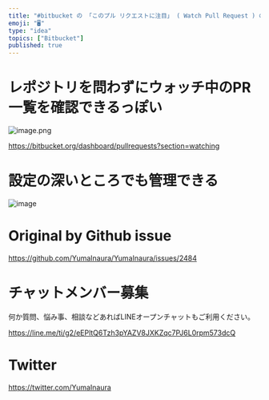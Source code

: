 ```yaml
---
title: "#bitbucket の 「このプル リクエストに注目」 ( Watch Pull Request ) の一覧は Dashboard > P"
emoji: "🖥"
type: "idea"
topics: ["Bitbucket"]
published: true
---
```


# レポジトリを問わずにウォッチ中のPR一覧を確認できるっぽい

![image.png](https://qiita-image-store.s3.ap-northeast-1.amazonaws.com/0/89618/4e8c0fcb-293b-fb2e-430e-712552c2cf9e.png)

https://bitbucket.org/dashboard/pullrequests?section=watching



# 設定の深いところでも管理できる

![image](https://user-images.githubusercontent.com/13635059/65312031-a59f4280-dbcc-11e9-8d11-577b9e6eeecd.png)


# Original by Github issue

https://github.com/YumaInaura/YumaInaura/issues/2484








<!-- Update From Qiita API -->

# チャットメンバー募集


何か質問、悩み事、相談などあればLINEオープンチャットもご利用ください。

https://line.me/ti/g2/eEPltQ6Tzh3pYAZV8JXKZqc7PJ6L0rpm573dcQ





# Twitter


https://twitter.com/YumaInaura


<!-- Update From Qiita API -->


